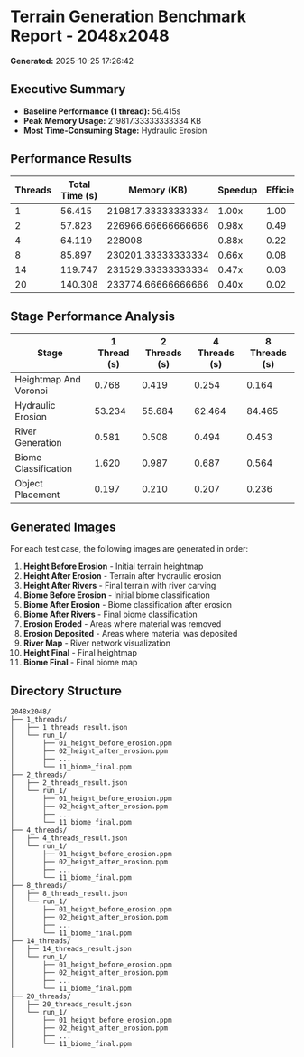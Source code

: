 # Terrain Generation Benchmark Report - 2048x2048

**Generated:** 2025-10-25 17:26:42

## Executive Summary

- **Baseline Performance (1 thread):** 56.415s
- **Peak Memory Usage:** 219817.33333333334 KB
- **Most Time-Consuming Stage:** Hydraulic Erosion

## Performance Results

| Threads | Total Time (s) | Memory (KB) | Speedup | Efficiency |
|---------|----------------|-------------|---------|------------|
| 1 | 56.415 | 219817.33333333334 | 1.00x | 1.00 |
| 2 | 57.823 | 226966.66666666666 | 0.98x | 0.49 |
| 4 | 64.119 | 228008 | 0.88x | 0.22 |
| 8 | 85.897 | 230201.33333333334 | 0.66x | 0.08 |
| 14 | 119.747 | 231529.33333333334 | 0.47x | 0.03 |
| 20 | 140.308 | 233774.66666666666 | 0.40x | 0.02 |

## Stage Performance Analysis

| Stage | 1 Thread (s) | 2 Threads (s) | 4 Threads (s) | 8 Threads (s) |
|-------|--------------|---------------|---------------|---------------|
| Heightmap And Voronoi | 0.768 | 0.419 | 0.254 | 0.164 |
| Hydraulic Erosion | 53.234 | 55.684 | 62.464 | 84.465 |
| River Generation | 0.581 | 0.508 | 0.494 | 0.453 |
| Biome Classification | 1.620 | 0.987 | 0.687 | 0.564 |
| Object Placement | 0.197 | 0.210 | 0.207 | 0.236 |

## Generated Images

For each test case, the following images are generated in order:

1. **Height Before Erosion** - Initial terrain heightmap
2. **Height After Erosion** - Terrain after hydraulic erosion
3. **Height After Rivers** - Final terrain with river carving
4. **Biome Before Erosion** - Initial biome classification
5. **Biome After Erosion** - Biome classification after erosion
6. **Biome After Rivers** - Final biome classification
7. **Erosion Eroded** - Areas where material was removed
8. **Erosion Deposited** - Areas where material was deposited
9. **River Map** - River network visualization
10. **Height Final** - Final heightmap
11. **Biome Final** - Final biome map

## Directory Structure

```
2048x2048/
├── 1_threads/
│   ├── 1_threads_result.json
│   └── run_1/
│       ├── 01_height_before_erosion.ppm
│       ├── 02_height_after_erosion.ppm
│       ├── ...
│       └── 11_biome_final.ppm
├── 2_threads/
│   ├── 2_threads_result.json
│   └── run_1/
│       ├── 01_height_before_erosion.ppm
│       ├── 02_height_after_erosion.ppm
│       ├── ...
│       └── 11_biome_final.ppm
├── 4_threads/
│   ├── 4_threads_result.json
│   └── run_1/
│       ├── 01_height_before_erosion.ppm
│       ├── 02_height_after_erosion.ppm
│       ├── ...
│       └── 11_biome_final.ppm
├── 8_threads/
│   ├── 8_threads_result.json
│   └── run_1/
│       ├── 01_height_before_erosion.ppm
│       ├── 02_height_after_erosion.ppm
│       ├── ...
│       └── 11_biome_final.ppm
├── 14_threads/
│   ├── 14_threads_result.json
│   └── run_1/
│       ├── 01_height_before_erosion.ppm
│       ├── 02_height_after_erosion.ppm
│       ├── ...
│       └── 11_biome_final.ppm
├── 20_threads/
│   ├── 20_threads_result.json
│   └── run_1/
│       ├── 01_height_before_erosion.ppm
│       ├── 02_height_after_erosion.ppm
│       ├── ...
│       └── 11_biome_final.ppm
```


